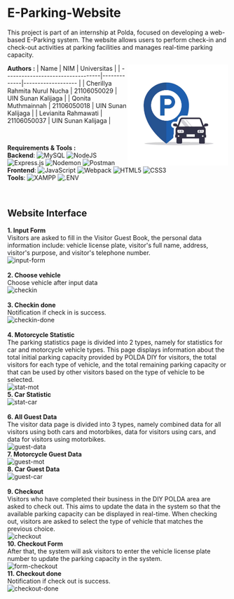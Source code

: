 # E-Parking-Website
This project is part of an internship at Polda, focused on developing a web-based E-Parking system. 
The website allows users to perform check-in and check-out activities at parking facilities and manages real-time parking capacity.

<img src="./src/public/img/logo_eparking.png" alt="Logo E-Parking" width="230" align="right">

**Authors :**
| Name                              | NIM         | Universitas        |
| ----------------------------------|-------------|------------------- |
| Cherillya Rahmita Nurul Nucha     | 21106050029 | UIN Sunan Kalijaga |
| Qonita Muthmainnah                | 21106050018 | UIN Sunan Kalijaga |
| Levianita Rahmawati               | 21106050037 | UIN Sunan Kalijaga |

<br>

**Requirements & Tools :**
<br>
**Backend**: 
![MySQL](https://img.shields.io/badge/MySQL-4479A1?style=for-the-badge&logo=MySQL&logoColor=white)
![NodeJS](https://img.shields.io/badge/node.js-6DA55F?style=for-the-badge&logo=node.js&logoColor=white)
![Express.js](https://img.shields.io/badge/express.js-%23404d59.svg?style=for-the-badge&logo=express&logoColor=%2361DAFB)
![Nodemon](https://img.shields.io/badge/Nodemon-76D04B?style=for-the-badge&logo=Nodemon&logoColor=white)
![Postman](https://img.shields.io/badge/Postman-FF6C37?style=for-the-badge&logo=postman&logoColor=white)
<br>
**Frontend**:
![JavaScript](https://img.shields.io/badge/JavaScript-F7DF1E?style=for-the-badge&logo=JavaScript&logoColor=000000)
![Webpack](https://img.shields.io/badge/Webpack-8DD6F9?style=for-the-badge&logo=Webpack&logoColor=000000)
![HTML5](https://img.shields.io/badge/HTML5-E34F26?style=for-the-badge&logo=HTML5&logoColor=white)
![CSS3](https://img.shields.io/badge/CSS3-1572B6?style=for-the-badge&logo=CSS3&logoColor=white)
<br>
**Tools**: 
![XAMPP](https://img.shields.io/badge/XAMPP-FB7A24?style=for-the-badge&logo=XAMPP&logoColor=white)
![.ENV](https://img.shields.io/badge/.ENV-ECD53F?style=for-the-badge&logo=.ENV&logoColor=000000)
<br>

<br>

## Website Interface
**1. Input Form**
<br>
Visitors are asked to fill in the Visitor Guest Book, the personal data information include: vehicle license plate, visitor's full name, address, visitor's purpose, and visitor's telephone number.
<br>
![input-form](https://github.com/user-attachments/assets/13c9d578-2d46-47d9-8133-e9d46c9aa52f)
<br><br>
**2. Choose vehicle**
<br>
Choose vehicle after input data
<br>
![checkin](https://github.com/user-attachments/assets/5eb06afd-8c59-411c-8bc3-bbd9cecb94cc)
<br><br>
**3. Checkin done**
<br>
Notification if check in is success.
<br>
![checkin-done](https://github.com/user-attachments/assets/f162868d-6bec-4bbb-bc88-3c876d9e65c6)
<br><br>
**4. Motorcycle Statistic**
<br>
The parking statistics page is divided into 2 types, namely for statistics for car and motorcycle vehicle types. This page displays information about the total initial parking capacity provided by POLDA DIY for visitors, the total visitors for each type of vehicle, and the total remaining parking capacity or that can be used by other visitors based on the type of vehicle to be selected.
<br>
![stat-mot](https://github.com/user-attachments/assets/ff24b665-0aef-4bdc-8896-84d623eeadb5)
<br>
**5. Car Statistic**
<br>
![stat-car](https://github.com/user-attachments/assets/2c9d9f31-34ee-46f5-98c3-d77f0633e76a)
<br><br>
**6. All Guest Data**
<br>
The visitor data page is divided into 3 types, namely combined data for all visitors using both cars and motorbikes, data for visitors using cars, and data for visitors using motorbikes.
<br>
![guest-data](https://github.com/user-attachments/assets/58353fdc-29f0-4009-9051-c91e6214dd47)
<br>
**7. Motorcycle Guest Data**
<br>
![guest-mot](https://github.com/user-attachments/assets/39513200-20a2-4ef7-999a-0254d04705e4)
<br>
**8. Car Guest Data**
<br>
![guest-car](https://github.com/user-attachments/assets/ef76b91c-b174-4637-b559-e2e71e720e04)
<br><br>
**9. Checkout**
<br>
Visitors who have completed their business in the DIY POLDA area are asked to check out. This aims to update the data in the system so that the available parking capacity can be displayed in real-time. When checking out, visitors are asked to select the type of vehicle that matches the previous choice.
<br>
![checkout](https://github.com/user-attachments/assets/e2e161a9-ef90-4833-a273-cca97780130a)
<br>
**10. Checkout Form**
<br>
After that, the system will ask visitors to enter the vehicle license plate number to update the parking capacity in the system.
<br>
![form-checkout](https://github.com/user-attachments/assets/4d31e90a-f653-46bb-81ee-b54efce4b94d)
<br>
**11. Checkout done**
<br>
Notification if check out is success.
<br>
![checkout-done](https://github.com/user-attachments/assets/a7a541fa-3a05-4ec1-9668-36d66be94dc6)
